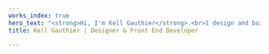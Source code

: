 ```yaml
---
works_index: true
hero_text: "<strong>Hi, I'm Kell Gauthier</strong>.<br>I design and build<br>digital products."
title: Kell Gauthier | Designer & Front End Developer

---
```

<Hero :text="$page.frontmatter.hero_text" />
<WorksList />
